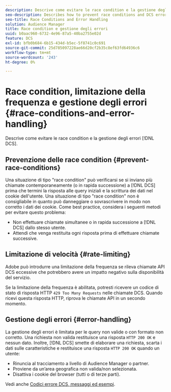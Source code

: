 ```yaml
---
description: Descrive come evitare le race condition e la gestione degli errori DCS.
seo-description: Describes how to prevent race conditions and DCS error handling.
seo-title: Race Conditions and Error Handling
solution: Audience Manager
title: Race condition e gestione degli errori
uuid: b0aac960-6732-4e96-87a5-40ba2755e02d
feature: DCS
exl-id: bfb0b684-6b15-434d-b5ec-5f8741c0c691
source-git-commit: 25d785097228ae66d20cf2b35c8ef63fd64936c6
workflow-type: tm+mt
source-wordcount: '243'
ht-degree: 0%

---
```


# Race condition, limitazione della frequenza e gestione degli errori {#race-conditions-and-error-handling}

Descrive come evitare le race condition e la gestione degli errori [!DNL DCS].

## Prevenzione delle race condition {#prevent-race-conditions}

Una situazione di tipo &quot;race condition&quot; può verificarsi se si inviano più chiamate contemporaneamente (o in rapida successione) a [!DNL DCS] prima che termini la risposta alle query iniziali e la scrittura dei dati nel cookie dell&#39;utente. Una situazione di tipo &quot;race condition&quot; non è consigliabile in quanto può danneggiare o sovrascrivere in modo non corretto i dati dei cookie. Come best practice, considera i seguenti metodi per evitare questo problema:

* Non effettuare chiamate simultanee o in rapida successione a [!DNL DCS] dallo stesso utente.
* Attendi che venga restituita ogni risposta prima di effettuare chiamate successive.

## Limitazione di velocità {#rate-limiting}

Adobe può introdurre una limitazione della frequenza se rileva chiamate API DCS eccessive che potrebbero avere un impatto negativo sulla disponibilità del servizio.

Se la limitazione della frequenza è abilitata, potresti ricevere un codice di stato di risposta HTTP `429 Too Many Requests` nelle chiamate DCS. Quando ricevi questa risposta HTTP, riprova le chiamate API in un secondo momento.

## Gestione degli errori {#error-handling}

La gestione degli errori è limitata per le query non valide o con formato non corretto. Una richiesta non valida restituisce una risposta `HTTP 200 OK` e nessun dato. Inoltre, [!DNL DCS] smette di elaborare una richiesta, scarta i dati sulle caratteristiche e restituisce una risposta `HTTP 200 OK` quando un utente:

* Rinuncia al tracciamento a livello di Audience Manager o partner.
* Proviene da un’area geografica non valida/non selezionata.
* Disattiva i cookie del browser (tutti o di terze parti).

Vedi anche [Codici errore DCS, messaggi ed esempi](../../../api/dcs-intro/dcs-api-reference/dcs-error-codes.md).
